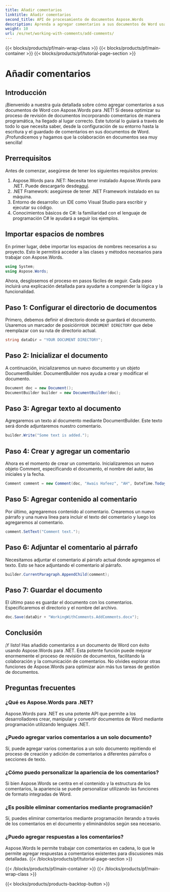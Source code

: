 ```yaml
---
title: Añadir comentarios
linktitle: Añadir comentarios
second_title: API de procesamiento de documentos Aspose.Words
description: Aprenda a agregar comentarios a sus documentos de Word usando Aspose.Words para .NET con nuestra guía. Mejore su proceso de colaboración en documentos sin esfuerzo.
weight: 10
url: /es/net/working-with-comments/add-comments/
---
```


{{< blocks/products/pf/main-wrap-class >}}
{{< blocks/products/pf/main-container >}}
{{< blocks/products/pf/tutorial-page-section >}}

# Añadir comentarios

## Introducción

¡Bienvenido a nuestra guía detallada sobre cómo agregar comentarios a sus documentos de Word con Aspose.Words para .NET! Si desea optimizar su proceso de revisión de documentos incorporando comentarios de manera programática, ha llegado al lugar correcto. Este tutorial lo guiará a través de todo lo que necesita saber, desde la configuración de su entorno hasta la escritura y el guardado de comentarios en sus documentos de Word. ¡Profundicemos y hagamos que la colaboración en documentos sea muy sencilla!

## Prerrequisitos

Antes de comenzar, asegúrese de tener los siguientes requisitos previos:

1. Aspose.Words para .NET: Necesita tener instalado Aspose.Words para .NET. Puede descargarlo desde[aquí](https://releases.aspose.com/words/net/).
2. .NET Framework: asegúrese de tener .NET Framework instalado en su máquina.
3. Entorno de desarrollo: un IDE como Visual Studio para escribir y ejecutar su código.
4. Conocimientos básicos de C#: la familiaridad con el lenguaje de programación C# le ayudará a seguir los ejemplos.

## Importar espacios de nombres

En primer lugar, debe importar los espacios de nombres necesarios a su proyecto. Esto le permitirá acceder a las clases y métodos necesarios para trabajar con Aspose.Words.

```csharp
using System;
using Aspose.Words;
```

Ahora, desglosemos el proceso en pasos fáciles de seguir. Cada paso incluirá una explicación detallada para ayudarte a comprender la lógica y la funcionalidad.

## Paso 1: Configurar el directorio de documentos

 Primero, debemos definir el directorio donde se guardará el documento. Usaremos un marcador de posición`YOUR DOCUMENT DIRECTORY` que debe reemplazar con su ruta de directorio actual.

```csharp
string dataDir = "YOUR DOCUMENT DIRECTORY";
```

## Paso 2: Inicializar el documento

A continuación, inicializaremos un nuevo documento y un objeto DocumentBuilder. DocumentBuilder nos ayuda a crear y modificar el documento.

```csharp
Document doc = new Document();
DocumentBuilder builder = new DocumentBuilder(doc);
```

## Paso 3: Agregar texto al documento

Agregaremos un texto al documento mediante DocumentBuilder. Este texto será donde adjuntaremos nuestro comentario.

```csharp
builder.Write("Some text is added.");
```

## Paso 4: Crear y agregar un comentario

Ahora es el momento de crear un comentario. Inicializaremos un nuevo objeto Comment, especificando el documento, el nombre del autor, las iniciales y la fecha.

```csharp
Comment comment = new Comment(doc, "Awais Hafeez", "AH", DateTime.Today);
```

## Paso 5: Agregar contenido al comentario

Por último, agregaremos contenido al comentario. Crearemos un nuevo párrafo y una nueva línea para incluir el texto del comentario y luego los agregaremos al comentario.

```csharp
comment.SetText("Comment text.");
```

## Paso 6: Adjuntar el comentario al párrafo

Necesitamos adjuntar el comentario al párrafo actual donde agregamos el texto. Esto se hace adjuntando el comentario al párrafo.

```csharp
builder.CurrentParagraph.AppendChild(comment);
```

## Paso 7: Guardar el documento

El último paso es guardar el documento con los comentarios. Especificaremos el directorio y el nombre del archivo.

```csharp
doc.Save(dataDir + "WorkingWithComments.AddComments.docx");
```

## Conclusión

¡Y listo! Has añadido comentarios a un documento de Word con éxito usando Aspose.Words para .NET. Esta potente función puede mejorar enormemente el proceso de revisión de documentos, facilitando la colaboración y la comunicación de comentarios. No olvides explorar otras funciones de Aspose.Words para optimizar aún más tus tareas de gestión de documentos.

## Preguntas frecuentes

### ¿Qué es Aspose.Words para .NET?

Aspose.Words para .NET es una potente API que permite a los desarrolladores crear, manipular y convertir documentos de Word mediante programación utilizando lenguajes .NET.

### ¿Puedo agregar varios comentarios a un solo documento?

Sí, puede agregar varios comentarios a un solo documento repitiendo el proceso de creación y adición de comentarios a diferentes párrafos o secciones de texto.

### ¿Cómo puedo personalizar la apariencia de los comentarios?

Si bien Aspose.Words se centra en el contenido y la estructura de los comentarios, la apariencia se puede personalizar utilizando las funciones de formato integradas de Word.

### ¿Es posible eliminar comentarios mediante programación?

Sí, puedes eliminar comentarios mediante programación iterando a través de los comentarios en el documento y eliminándolos según sea necesario.

### ¿Puedo agregar respuestas a los comentarios?

Aspose.Words le permite trabajar con comentarios en cadena, lo que le permite agregar respuestas a comentarios existentes para discusiones más detalladas.
{{< /blocks/products/pf/tutorial-page-section >}}

{{< /blocks/products/pf/main-container >}}
{{< /blocks/products/pf/main-wrap-class >}}

{{< blocks/products/products-backtop-button >}}
